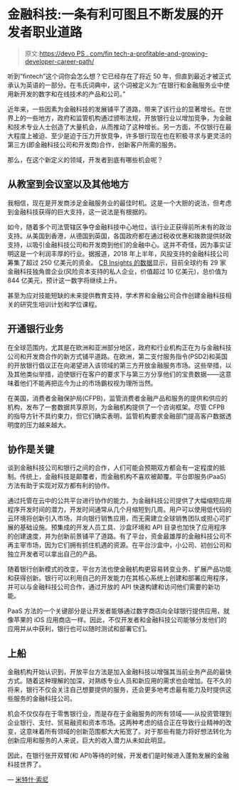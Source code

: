 # 金融科技:一条有利可图且不断发展的开发者职业道路

> 原文:[https://devo PS . com/fin tech-a-profitable-and-growing-developer-career-path/](https://devops.com/fintech-a-profitable-and-growing-developer-career-path/)

听到“fintech”这个词你会怎么想？它已经存在了将近 50 年，但直到最近才被正式承认为英语的一部分。在韦氏词典中，这个词被定义为:“在银行和金融服务业中使用新开发的数字和在线技术的产品和公司。”

近年来，一些因素为金融科技的发展铺平了道路，带来了该行业的显著增长。在世界上的一些地方，政府和监管机构通过颁布法规，开放银行业以增加竞争，为金融和技术专业人士创造了大量机会，从而推动了这种增长。另一方面，不仅银行在最大程度上被迫、至少是迫于压力开放竞争，许多银行现在也在积极寻求与更灵活的第三方(即金融科技公司和开发商)合作，创新客户所需的服务。

那么，在这个新定义的领域，开发者到底有哪些机会呢？

## **从教室到会议室以及其他地方**

我相信，现在是开发商涉足金融服务业的最佳时机。这是一个大胆的说法，但考虑到金融科技获得的巨大支持，这一说法是有根据的。

如今，随着多个司法管辖区争夺金融科技中心地位，该行业正获得前所未有的政治支持。从美国到香港，从德国到英国，各国政府都在通过税收优惠和拨款提供财政支持，以吸引金融科技公司和开发商到他们的金融中心。这并不奇怪，因为事实证明这是一个利润丰厚的行业。据报道，2018 年上半年，风投支持的金融科技公司筹集了超过 250 亿美元的资金。 [CB Insights 的数据](https://www.cbinsights.com/research/report/fintech-trends-q2-2018/)显示，目前全球约有 29 家金融科技独角兽企业(风险资本支持的私人企业，价值超过 10 亿美元)，总价值为 844 亿美元，预计这一数字将继续上升。

甚至为应对技能短缺的未来提供教育支持，学术界和金融公司合作创建金融科技相关的研究生培训计划和学位课程。

## **开通银行业务**

在全球范围内，尤其是在欧洲和亚洲部分地区，政府和行业机构正在为与金融科技公司和开发商合作的新方式铺平道路。在欧洲，第二支付服务指令(PSD2)和英国的开放银行倡议正在向渴望进入该领域的第三方开放金融服务市场。这些举措，以及其他类似举措，迫使银行在客户的要求下与第三方分享他们的宝贵数据——这意味着他们不能再把迄今为止的市场霸权视为理所当然。

在美国，消费者金融保护局(CFPB)，监管消费者金融产品和服务的提供和供应的机构，发布了一套数据共享原则，为金融机构提供了一个咨询框架。尽管 CFPB 的指导方针不具约束力，但它们确实表明，监管机构要求金融部门提高客户数据透明度的压力越来越大。

## **协作是关键**

谈到金融科技公司和银行之间的合作，人们可能会预期双方都会有一定程度的抵制。传统上，金融科技是颠覆者，而金融机构不喜欢被颠覆。平台即服务(PaaS)方法有助于实现对双方都有利的协作。

通过托管在云中的公共平台进行协作的能力，为金融科技公司提供了大幅缩短应用程序开发时间的潜力，开发时间通常从几个月缩短到几周。用户可以使用低代码的云环境将创新引入市场，并向银行销售应用，而无需建立全球销售团队或担心可扩展的基础设施。预集成的开发人员工具、沙盒环境和 API 目录也加快了应用程序的创建速度，并为创新前景铺平了道路。有了平台，资金最雄厚的金融科技公司不再主宰市场，因为它们拥有抓住机遇的资源。在平台沙盒中，小公司、初创公司和独立开发者可以拿出自己的产品。

随着银行创新模式的改变，平台方法也使金融机构更容易转变业务、扩展产品功能和获得创新。银行可以利用自己的开发能力在其核心系统上创建和部署应用程序，并可以与金融科技公司合作，通过开放的 API 快速构建和访问他们需要的新功能。

PaaS 方法的一个关键部分是让开发者能够通过数字商店向全球银行提供应用，就像苹果的 iOS 应用商店一样。因此，不仅开发者和金融科技公司能够分发他们的应用并从中获利，银行也可以随时测试和部署它们。

## **上船**

金融机构开始认识到，开放平台方法是加入金融科技以增强其当前业务产品的最快方式。随着这种理解的加深，对熟练专业人员和新应用的需求也会增加。在不久的将来，银行不仅会关注自己想要提供的服务，还会更多地考虑最有能力及时提供这些服务的金融科技公司。

机会不仅仅存在于零售银行业，而是存在于金融服务的所有领域——从投资管理到企业银行、支付、贸易融资和资本市场。这两种考虑的结合正在导致行业精神的改变，这意味着所有领域的创新范围都大大拓宽了。对于那些有能力将好想法转化为创新应用和服务的人来说，巨大的收入潜力从未如此明显。

因此，在银行张开双臂(和 API)等待的时候，开发者们是时候进入蓬勃发展的金融科技世界了。

— [米特什·索尼](https://devops.com/author/mitesh-soni/)